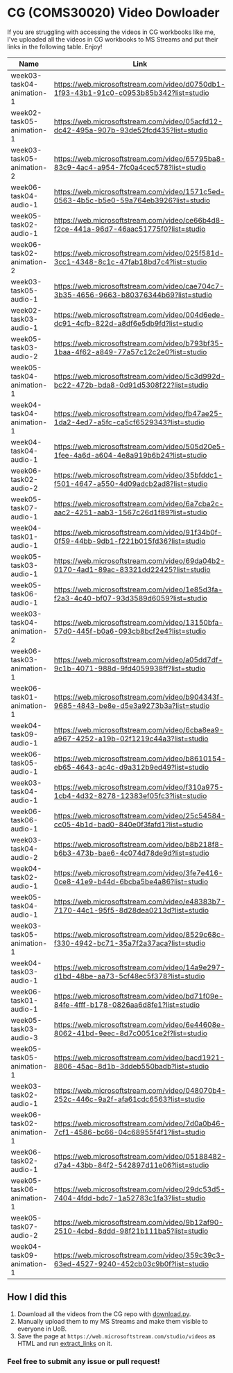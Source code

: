 # CG (COMS30020) Video Dowloader

If you are struggling with accessing the videos in CG workbooks like me, I've uploaded all the videos in CG workbooks to MS Streams and put their links in the following table. Enjoy!

[//]: <> (start-of-links)

| Name | Link |
| --- | --- |
| week03-task04-animation-1 | https://web.microsoftstream.com/video/d0750db1-1f93-43b1-91c0-c0953b85b342?list=studio |
| week02-task05-animation-1 | https://web.microsoftstream.com/video/05acfd12-dc42-495a-907b-93de52fcd435?list=studio |
| week03-task05-animation-2 | https://web.microsoftstream.com/video/65795ba8-83c9-4ac4-a954-7fc0a4cec578?list=studio |
| week06-task04-audio-1 | https://web.microsoftstream.com/video/1571c5ed-0563-4b5c-b5e0-59a764eb3926?list=studio |
| week05-task02-audio-1 | https://web.microsoftstream.com/video/ce66b4d8-f2ce-441a-96d7-46aac51775f0?list=studio |
| week06-task02-animation-2 | https://web.microsoftstream.com/video/025f581d-3cc1-4348-8c1c-47fab18bd7c4?list=studio |
| week03-task05-audio-1 | https://web.microsoftstream.com/video/cae704c7-3b35-4656-9663-b80376344b69?list=studio |
| week02-task03-audio-1 | https://web.microsoftstream.com/video/004d6ede-dc91-4cfb-822d-a8df6e5db9fd?list=studio |
| week05-task03-audio-2 | https://web.microsoftstream.com/video/b793bf35-1baa-4f62-a849-77a57c12c2e0?list=studio |
| week05-task04-animation-1 | https://web.microsoftstream.com/video/5c3d992d-bc22-472b-bda8-0d91d5308f22?list=studio |
| week04-task04-animation-1 | https://web.microsoftstream.com/video/fb47ae25-1da2-4ed7-a5fc-ca5cf6529343?list=studio |
| week04-task04-audio-1 | https://web.microsoftstream.com/video/505d20e5-1fee-4a6d-a604-4e8a919b6b24?list=studio |
| week06-task02-audio-2 | https://web.microsoftstream.com/video/35bfddc1-f501-4647-a550-4d09adcb2ad8?list=studio |
| week05-task07-audio-1 | https://web.microsoftstream.com/video/6a7cba2c-aac2-4251-aab3-1567c26d1f89?list=studio |
| week04-task01-audio-1 | https://web.microsoftstream.com/video/91f34b0f-0f59-44bb-9db1-f221b015fd36?list=studio |
| week05-task03-audio-1 | https://web.microsoftstream.com/video/69da04b2-0170-4ad1-89ac-83321dd22425?list=studio |
| week05-task06-audio-1 | https://web.microsoftstream.com/video/1e85d3fa-f2a3-4c40-bf07-93d3589d6059?list=studio |
| week03-task04-animation-2 | https://web.microsoftstream.com/video/13150bfa-57d0-445f-b0a6-093cb8bcf2e4?list=studio |
| week06-task03-animation-1 | https://web.microsoftstream.com/video/a05dd7df-9c1b-4071-988d-9fd4059938ff?list=studio |
| week06-task01-animation-1 | https://web.microsoftstream.com/video/b904343f-9685-4843-be8e-d5e3a9273b3a?list=studio |
| week04-task09-audio-1 | https://web.microsoftstream.com/video/6cba8ea9-a967-4252-a19b-02f1219c44a3?list=studio |
| week06-task05-audio-1 | https://web.microsoftstream.com/video/b8610154-eb65-4643-ac4c-d9a312b9ed49?list=studio |
| week03-task04-audio-1 | https://web.microsoftstream.com/video/f310a975-1cb4-4d32-8278-12383ef05fc3?list=studio |
| week06-task06-audio-1 | https://web.microsoftstream.com/video/25c54584-cc05-4b1d-bad0-840e0f3fafd1?list=studio |
| week03-task04-audio-2 | https://web.microsoftstream.com/video/b8b218f8-b6b3-473b-bae6-4c074d78de9d?list=studio |
| week04-task02-audio-1 | https://web.microsoftstream.com/video/3fe7e416-0ce8-41e9-b44d-6bcba5be4a86?list=studio |
| week05-task04-audio-1 | https://web.microsoftstream.com/video/e48383b7-7170-44c1-95f5-8d28dea0213d?list=studio |
| week03-task05-animation-1 | https://web.microsoftstream.com/video/8529c68c-f330-4942-bc71-35a7f2a37aca?list=studio |
| week04-task03-audio-1 | https://web.microsoftstream.com/video/14a9e297-d1bd-48be-aa73-5cf48ec5f378?list=studio |
| week06-task01-audio-1 | https://web.microsoftstream.com/video/bd71f09e-84fe-4fff-b178-0826aa6d8fe1?list=studio |
| week05-task03-audio-3 | https://web.microsoftstream.com/video/6e44608e-8062-41bd-9eec-8d7c0051ce2f?list=studio |
| week05-task05-animation-1 | https://web.microsoftstream.com/video/bacd1921-8806-45ac-8d1b-3ddeb550badb?list=studio |
| week03-task02-audio-1 | https://web.microsoftstream.com/video/048070b4-252c-446c-9a2f-afa61cdc6563?list=studio |
| week06-task02-animation-1 | https://web.microsoftstream.com/video/7d0a0b46-7cf1-4586-bc66-04c68955f4f1?list=studio |
| week06-task02-audio-1 | https://web.microsoftstream.com/video/05188482-d7a4-43bb-84f2-542897d11e06?list=studio |
| week05-task06-animation-1 | https://web.microsoftstream.com/video/29dc53d5-7404-4fdd-bdc7-1a52783c1fa3?list=studio |
| week05-task07-audio-2 | https://web.microsoftstream.com/video/9b12af90-2510-4cbd-8ddd-98f21b111ba5?list=studio |
| week04-task09-animation-1 | https://web.microsoftstream.com/video/359c39c3-63ed-4527-9240-452cb03c9b0f?list=studio |

[//]: <> (end-of-links)


## How I did this

1. Download all the videos from the CG repo with [download.py](https://github.com/Merle-Zhang/bris_cg_video_downloader/blob/main/download.py).
2. Manually upload them to my MS Streams and make them visible to everyone in UoB.
3. Save the page at `https://web.microsoftstream.com/studio/videos` as HTML and run [extract_links](https://github.com/Merle-Zhang/bris_cg_video_downloader/blob/main/extract_links.py) on it.

### Feel free to submit any issue or pull request!